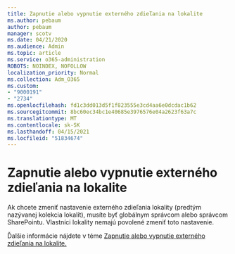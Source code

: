 ```yaml
---
title: Zapnutie alebo vypnutie externého zdieľania na lokalite
ms.author: pebaum
author: pebaum
manager: scotv
ms.date: 04/21/2020
ms.audience: Admin
ms.topic: article
ms.service: o365-administration
ROBOTS: NOINDEX, NOFOLLOW
localization_priority: Normal
ms.collection: Adm_O365
ms.custom:
- "9000191"
- "2734"
ms.openlocfilehash: fd1c3dd013d5f1f823555e3cd4aa6e0dcdac1b62
ms.sourcegitcommit: 8bc60ec34bc1e40685e3976576e04a2623f63a7c
ms.translationtype: MT
ms.contentlocale: sk-SK
ms.lasthandoff: 04/15/2021
ms.locfileid: "51834674"
---
```

# <a name="turn-external-sharing-on-or-off-for-a-site"></a>Zapnutie alebo vypnutie externého zdieľania na lokalite

Ak chcete zmeniť nastavenie externého zdieľania lokality (predtým nazývanej kolekcia lokalít), musíte byť globálnym správcom alebo správcom SharePointu. Vlastníci lokality nemajú povolené zmeniť toto nastavenie. 

Ďalšie informácie nájdete v téme [Zapnutie alebo vypnutie externého zdieľania na lokalite.](https://docs.microsoft.com/sharepoint/change-external-sharing-site)
